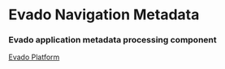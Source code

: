 # Evado Navigation Metadata

### Evado application metadata processing component

[Evado Platform](https://github.com/mkhorin/evado)